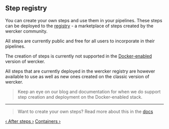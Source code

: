 ## Step registry

You can create your own steps and use them in your pipelines. These steps
can be deployed to the [registry](https://app.wercker.com/#explore) - a
marketplace of steps created by the wercker community.

All steps are currently public and free for all users to incorporate in their
pipelines.

The creation of steps is currently not supported in the [Docker-enabled](/docs/pipelines/stacks.html) version of wercker.

All steps that are currently deployed in the wercker registry are however
available to use as well as new ones created on the classic version of wercker.

> Keep an eye on our blog and documentation for when we do support step
creation and deployment on the Docker-enabled stack.

- - -
> Want to create your own steps? Read more about this in the
> [docs](/docs/steps/creating-steps.html)

[&lsaquo; After steps &rsaquo;](/learn/steps/after-steps.html "nav previous steps")
[Containers &rsaquo;](/learn/containers/introduction.html "nav next containers")
